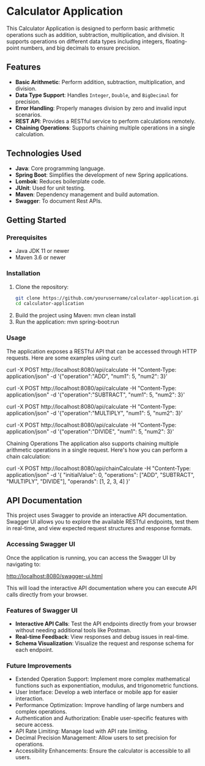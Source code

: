 # Calculator Application

This Calculator Application is designed to perform basic arithmetic operations such as addition, subtraction, multiplication, and division. It supports operations on different data types including integers, floating-point numbers, and big decimals to ensure precision.

## Features

- **Basic Arithmetic**: Perform addition, subtraction, multiplication, and division.
- **Data Type Support**: Handles `Integer`, `Double`, and `BigDecimal` for precision.
- **Error Handling**: Properly manages division by zero and invalid input scenarios.
- **REST API**: Provides a RESTful service to perform calculations remotely.
- **Chaining Operations**: Supports chaining multiple operations in a single calculation.

## Technologies Used

- **Java**: Core programming language.
- **Spring Boot**: Simplifies the development of new Spring applications.
- **Lombok**: Reduces boilerplate code.
- **JUnit**: Used for unit testing.
- **Maven**: Dependency management and build automation.
- **Swagger**: To document Rest APIs.

## Getting Started

### Prerequisites

- Java JDK 11 or newer
- Maven 3.6 or newer

### Installation

1. Clone the repository:
   ```bash
   git clone https://github.com/yourusername/calculator-application.git
   cd calculator-application
2. Build the project using Maven:
mvn clean install
3. Run the application:
mvn spring-boot:run

### Usage

The application exposes a RESTful API that can be accessed through HTTP requests. Here are some examples using curl:

curl -X POST http://localhost:8080/api/calculate -H "Content-Type: application/json" -d '{"operation":"ADD", "num1": 5, "num2": 3}'

curl -X POST http://localhost:8080/api/calculate -H "Content-Type: application/json" -d '{"operation":"SUBTRACT", "num1": 5, "num2": 3}'

curl -X POST http://localhost:8080/api/calculate -H "Content-Type: application/json" -d '{"operation":"MULTIPLY", "num1": 5, "num2": 3}'

curl -X POST http://localhost:8080/api/calculate -H "Content-Type: application/json" -d '{"operation":"DIVIDE", "num1": 5, "num2": 3}'

Chaining Operations
The application also supports chaining multiple arithmetic operations in a single request. Here's how you can perform a chain calculation:

curl -X POST http://localhost:8080/api/chainCalculate -H "Content-Type: application/json" -d '{
    "initialValue": 0,
    "operations": ["ADD", "SUBTRACT", "MULTIPLY", "DIVIDE"],
    "operands": [1, 2, 3, 4]
}'

## API Documentation

This project uses Swagger to provide an interactive API documentation. Swagger UI allows you to explore the available RESTful endpoints, test them in real-time, and view expected request structures and response formats.

### Accessing Swagger UI

Once the application is running, you can access the Swagger UI by navigating to:

[http://localhost:8080/swagger-ui.html](http://localhost:8080/swagger-ui.html)

This will load the interactive API documentation where you can execute API calls directly from your browser.

### Features of Swagger UI

- **Interactive API Calls**: Test the API endpoints directly from your browser without needing additional tools like Postman.
- **Real-time Feedback**: View responses and debug issues in real-time.
- **Schema Visualization**: Visualize the request and response schema for each endpoint.

### Future Improvements

- Extended Operation Support: Implement more complex mathematical functions such as exponentiation, modulus, and trigonometric functions.
- User Interface: Develop a web interface or mobile app for easier interaction.
- Performance Optimization: Improve handling of large numbers and complex operations.
- Authentication and Authorization: Enable user-specific features with secure access.
- API Rate Limiting: Manage load with API rate limiting.
- Decimal Precision Management: Allow users to set precision for operations.
- Accessibility Enhancements: Ensure the calculator is accessible to all users.